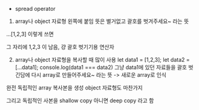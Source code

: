 * spread operator
1) array나 object 자료형 왼쪽에 붙임
뜻은 별거없고 괄호를 벗겨주세요~ 라는 뜻

...[1,2,3] 이렇게 쓰면

그 자리에 1,2,3 이 남음, 걍 괄호 벗기기용 연산자

2) array나 object 자료형을 복사할 때 많이 사용
let data1 = [1,2,3];
let data2 = [...data1];
console.log(data1 === data2)
그냥 data1에 있던 자료들을 괄호 벗긴담에 다시 array로 만들어주세요~ 라는 뜻 -> 새로운 array로 인식

완전 독립적인 array 복사본을 생성
object 자료형도 마찬가지

그리고 독립적인 사본을 shallow copy 아니면 deep copy 라고 함
